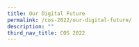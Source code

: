 ```yaml
---
title: Our Digital Future
permalink: /cos-2022/our-digital-future/
description: ""
third_nav_title: COS 2022
---
```

